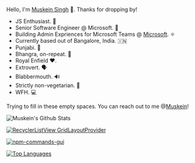 Hello, I'm [Muskein Singh](https://muskein.com) 🚀. Thanks for dropping by! 


- JS Enthusiast. 🍔
- Senior Software Engineer @ Microsoft. 🧠
- Building Admin Expriences for Microsoft Teams @ [Microsoft](https://www.microsoft.com). ⚛️
- Currently based out of Bangalore, India. 🇮🇳
- Punjabi. 🎵
- Bhangra, on-repeat. 🕺
- Royal Enfield ❤️. 
- Extrovert. 🗣️
- Blabbermouth. 🔊
- Strictly non-vegetarian. 🍗
- WFH. 💻

Trying to fill in these empty spaces.
You can reach out to me @[Muskein](https://twitter.com/Muskein)!

![Muskein's Github Stats](https://github-readme-stats.vercel.app/api?username=muskeinsingh&show_icons=true&bg_color=151515&text_color=9f9f9f&theme=dracula&count_private=true)

[![RecyclerListView GridLayoutProvider](https://github-readme-stats.vercel.app/api/pin/?username=muskeinsingh&repo=recyclerlistview-gridlayoutprovider)](https://github.com/muskeinsingh/recyclerlistview-gridlayoutprovider)

[![npm-commands-gui](https://github-readme-stats.vercel.app/api/pin/?username=muskeinsingh&repo=npm-commands-gui)](https://github.com/muskeinsingh/npm-commands-gui)

[![Top Languages](https://github-readme-stats.vercel.app/api/top-langs/?username=muskeinsingh&layout=compact)](https://github.com/muskeinsingh)
